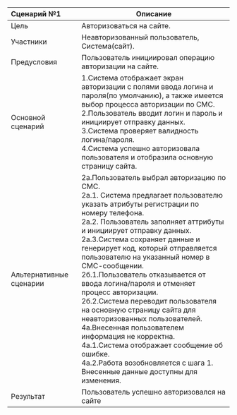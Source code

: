 | Сценарий №1             | Описание                                                     |
| :---------------------- | ------------------------------------------------------------ |
| Цель                    | Авторизоваться на сайте.                                     |
| Участники               | Неавторизованный пользователь, Система(сайт).                |
| Предусловия             | Пользователь инициировал операцию авторизации на сайте.      |
| Основной сценарий       | 1.Система отображает экран авторизации с полями ввода логина и пароля(по умолчанию), а также имеется выбор процесса авторизации по СМС. <br>2.Пользователь вводит логин и пароль и инициирует отправку данных. <br/>3.Система проверяет валидность логина/пароля. <br/>4.Система успешно авторизовала пользователя и отобразила основную страницу сайта. |
| Альтернативные сценарии | 2а.Пользователь выбрал авторизацию по СМС. <br/>2а.1. Система предлагает пользователю указать атрибуты регистрации по номеру телефона. <br/>2а.2. Пользователь заполняет аттрибуты и инициирует отправку данных. <br/>2а.3.Система сохраняет данные и генерирует код, который отправляется пользователю на указанный номер в СМС-сообщении.<br/>2б.1.Пользователь отказывается от ввода логина/пароля и отменяет процесс авторизации.<br/>2б.2.Система переводит пользователя на основную страницу сайта для неавторизованных пользователей.<br/>4а.Внесенная пользователем информация не корректна. <br/>4а.1.Система отображает сообщение об ошибке.<br/>4а.2.Работа возобновляется с шага 1. Внесенные данные доступны для изменения. |
| Результат               | Пользователь успешно авторизовался на сайте                |
